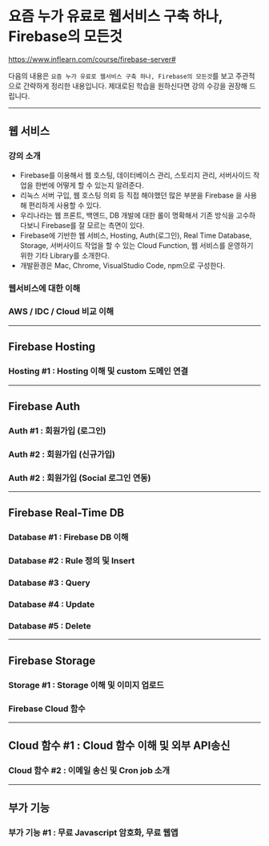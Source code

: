 # 요즘 누가 유료로 웹서비스 구축 하나, Firebase의 모든것

https://www.inflearn.com/course/firebase-server#

다음의 내용은 `요즘 누가 유료로 웹서비스 구축 하나, Firebase의 모든것`를 보고 주관적으로 간략하게 정리한 내용입니다. 제대로된 학습을 원하신다면 강의 수강을 권장해 드립니다.

---

## 웹 서비스

### 강의 소개

* Firebase를 이용해서 웹 호스팅, 데이터베이스 관리, 스토리지 관리, 서버사이드 작업을 한번에 어떻게 할 수 있는지 알려준다.
* 리눅스 서버 구입, 웹 호스팅 의뢰 등 직접 해야했던 많은 부분을 Firebase 을 사용해 편리하게 사용할 수 있다.
* 우리나라는 웹 프론트, 백엔드, DB 개발에 대한 롤이 명확해서 기존 방식을 고수하다보니 Firebase를 잘 모르는 측면이 있다.
* Firebase에 기반한 웹 서비스, Hosting, Auth(로그인), Real Time Database, Storage, 서버사이드 작업을 할 수 있는 Cloud Function, 웹 서비스를 운영하기 위한 기타 Library를 소개한다.
* 개발환경은 Mac, Chrome, VisualStudio Code, npm으로 구성한다.

### 웹서비스에 대한 이해

### AWS / IDC / Cloud 비교 이해

---

## Firebase Hosting

### Hosting #1 : Hosting 이해 및 custom 도메인 연결

---

## Firebase Auth

### Auth #1 : 회원가입 (로그인)

### Auth #2 : 회원가입 (신규가입)

### Auth #2 : 회원가입 (Social 로그인 연동)

---

## Firebase Real-Time DB

### Database #1 : Firebase DB 이해

### Database #2 : Rule 정의 및 Insert

### Database #3 : Query

### Database #4 : Update

### Database #5 : Delete

---

## Firebase Storage

### Storage #1 : Storage 이해 및 이미지 업로드

### Firebase Cloud 함수

---

## Cloud 함수 #1 : Cloud 함수 이해 및 외부 API송신

### Cloud 함수 #2 : 이메일 송신 및 Cron job 소개

---

## 부가 기능

### 부가 기능 #1 : 무료 Javascript 암호화, 무료 웹앱
